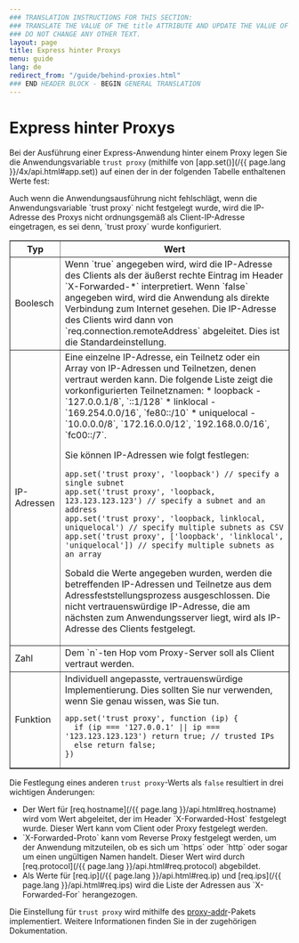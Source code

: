 ```yaml
---
### TRANSLATION INSTRUCTIONS FOR THIS SECTION:
### TRANSLATE THE VALUE OF THE title ATTRIBUTE AND UPDATE THE VALUE OF THE lang ATTRIBUTE. 
### DO NOT CHANGE ANY OTHER TEXT. 
layout: page
title: Express hinter Proxys
menu: guide
lang: de
redirect_from: "/guide/behind-proxies.html"
### END HEADER BLOCK - BEGIN GENERAL TRANSLATION
---
```


# Express hinter Proxys

Bei der Ausführung einer Express-Anwendung hinter einem Proxy legen Sie die Anwendungsvariable `trust proxy` (mithilfe von [app.set()](/{{ page.lang }}/4x/api.html#app.set)) auf einen der in der folgenden Tabelle enthaltenen Werte fest: 

<div class="doc-box doc-info" markdown="1">
Auch wenn die Anwendungsausführung nicht fehlschlägt, wenn die Anwendungsvariable `trust proxy` nicht festgelegt wurde, wird die IP-Adresse des Proxys nicht ordnungsgemäß als Client-IP-Adresse eingetragen, es sei denn, `trust proxy` wurde konfiguriert.
</div>

<table class="doctable" border="1" markdown="1">
  <thead><tr><th>Typ</th><th>Wert</th></tr></thead>
  <tbody>
    <tr>
      <td>Boolesch</td>
<td markdown="1">
Wenn `true` angegeben wird, wird die IP-Adresse des Clients als der äußerst rechte Eintrag im Header `X-Forwarded-*` interpretiert.
Wenn `false` angegeben wird, wird die Anwendung als direkte Verbindung zum Internet gesehen. Die IP-Adresse des Clients wird dann von `req.connection.remoteAddress` abgeleitet. Dies ist die Standardeinstellung. 
</td>
    </tr>
    <tr>
      <td>IP-Adressen</td>
<td markdown="1">
Eine einzelne IP-Adresse, ein Teilnetz oder ein Array von IP-Adressen und Teilnetzen, denen vertraut werden kann. Die folgende Liste zeigt die vorkonfigurierten Teilnetznamen:
* loopback - `127.0.0.1/8`, `::1/128`
* linklocal - `169.254.0.0/16`, `fe80::/10`
* uniquelocal - `10.0.0.0/8`, `172.16.0.0/12`, `192.168.0.0/16`, `fc00::/7`. 

Sie können IP-Adressen wie folgt festlegen:

<pre>
<code class="language-js" translate="no">app.set('trust proxy', 'loopback') // specify a single subnet
app.set('trust proxy', 'loopback, 123.123.123.123') // specify a subnet and an address
app.set('trust proxy', 'loopback, linklocal, uniquelocal') // specify multiple subnets as CSV
app.set('trust proxy', ['loopback', 'linklocal', 'uniquelocal']) // specify multiple subnets as an array</code>
</pre>

Sobald die Werte angegeben wurden, werden die betreffenden IP-Adressen und Teilnetze aus dem Adressfeststellungsprozess ausgeschlossen. Die nicht vertrauenswürdige IP-Adresse, die am nächsten zum Anwendungsserver liegt, wird als IP-Adresse des Clients festgelegt. 
</td>
    </tr>
    <tr>
      <td>Zahl</td>
<td markdown="1">
Dem `n`-ten Hop vom Proxy-Server soll als Client vertraut werden.
</td>
    </tr>
    <tr>
      <td>Funktion</td>
<td markdown="1">
Individuell angepasste, vertrauenswürdige Implementierung. Dies sollten Sie nur verwenden, wenn Sie genau wissen, was Sie tun. <pre>
<code class="language-js" translate="no">app.set('trust proxy', function (ip) {
  if (ip === '127.0.0.1' || ip === '123.123.123.123') return true; // trusted IPs
  else return false;
})</code>
</pre>
</td>
    </tr>
  </tbody>
</table>

Die Festlegung eines anderen `trust proxy`-Werts als `false` resultiert in drei wichtigen Änderungen: 

<ul>
  <li markdown="1">Der Wert für [req.hostname](/{{ page.lang }}/api.html#req.hostname) wird vom Wert abgeleitet, der im Header `X-Forwarded-Host` festgelegt wurde. Dieser Wert kann vom Client oder Proxy festgelegt werden.
</li>
  <li markdown="1">`X-Forwarded-Proto` kann vom Reverse Proxy festgelegt werden, um der Anwendung mitzuteilen, ob es sich um `https` oder `http` oder sogar um einen ungültigen Namen handelt. Dieser Wert wird durch [req.protocol](/{{ page.lang }}/api.html#req.protocol) abgebildet. 
  </li>
  <li markdown="1">Als Werte für [req.ip](/{{ page.lang }}/api.html#req.ip) und [req.ips](/{{ page.lang }}/api.html#req.ips) wird die Liste der Adressen aus `X-Forwarded-For` herangezogen. 
  </li>
</ul>

Die Einstellung für `trust proxy` wird mithilfe des [proxy-addr](https://www.npmjs.com/package/proxy-addr)-Pakets implementiert. Weitere Informationen finden Sie in der zugehörigen Dokumentation. 

